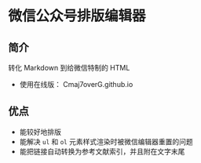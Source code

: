 # 微信公众号排版编辑器

## 简介

转化 Markdown 到给微信特制的 HTML

- 使用在线版： Cmaj7overG.github.io

## 优点

- 能较好地排版
- 能解决 `ul` 和 `ol` 元素样式渲染时被微信编辑器重置的问题
- 能把链接自动转换为参考文献索引，并且附在文字末尾


